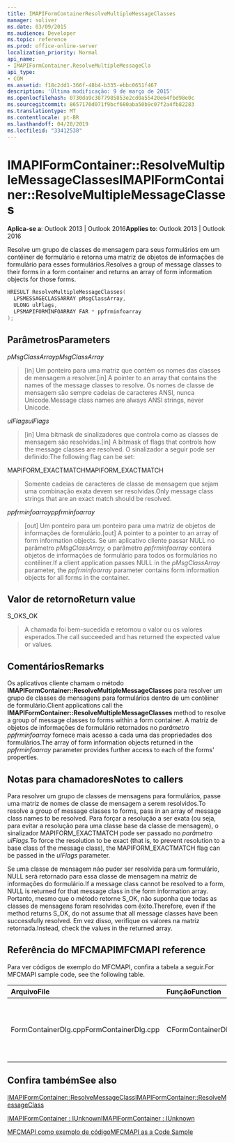 ```yaml
---
title: IMAPIFormContainerResolveMultipleMessageClasses
manager: soliver
ms.date: 03/09/2015
ms.audience: Developer
ms.topic: reference
ms.prod: office-online-server
localization_priority: Normal
api_name:
- IMAPIFormContainer.ResolveMultipleMessageCla
api_type:
- COM
ms.assetid: f18c2dd1-366f-48b4-b335-ebbc0651f467
description: 'Última modificação: 9 de março de 2015'
ms.openlocfilehash: 0730da9c3877985853e2cd0a55420e64fbd98e0c
ms.sourcegitcommit: 8657170d071f9bcf680aba50b9c07f2a4fb82283
ms.translationtype: MT
ms.contentlocale: pt-BR
ms.lasthandoff: 04/28/2019
ms.locfileid: "33412538"
---
```

# <a name="imapiformcontainerresolvemultiplemessageclasses"></a><span data-ttu-id="1a90d-103">IMAPIFormContainer::ResolveMultipleMessageClasses</span><span class="sxs-lookup"><span data-stu-id="1a90d-103">IMAPIFormContainer::ResolveMultipleMessageClasses</span></span>

  
  
<span data-ttu-id="1a90d-104">**Aplica-se a**: Outlook 2013 | Outlook 2016</span><span class="sxs-lookup"><span data-stu-id="1a90d-104">**Applies to**: Outlook 2013 | Outlook 2016</span></span> 
  
<span data-ttu-id="1a90d-105">Resolve um grupo de classes de mensagem para seus formulários em um contêiner de formulário e retorna uma matriz de objetos de informações de formulário para esses formulários.</span><span class="sxs-lookup"><span data-stu-id="1a90d-105">Resolves a group of message classes to their forms in a form container and returns an array of form information objects for those forms.</span></span>
  
```cpp
HRESULT ResolveMultipleMessageClasses(
  LPSMESSAGECLASSARRAY pMsgClassArray,
  ULONG ulFlags,
  LPSMAPIFORMINFOARRAY FAR * ppfrminfoarray
);
```

## <a name="parameters"></a><span data-ttu-id="1a90d-106">Parâmetros</span><span class="sxs-lookup"><span data-stu-id="1a90d-106">Parameters</span></span>

 <span data-ttu-id="1a90d-107">_pMsgClassArray_</span><span class="sxs-lookup"><span data-stu-id="1a90d-107">_pMsgClassArray_</span></span>
  
> <span data-ttu-id="1a90d-108">[in] Um ponteiro para uma matriz que contém os nomes das classes de mensagem a resolver.</span><span class="sxs-lookup"><span data-stu-id="1a90d-108">[in] A pointer to an array that contains the names of the message classes to resolve.</span></span> <span data-ttu-id="1a90d-109">Os nomes de classe de mensagem são sempre cadeias de caracteres ANSI, nunca Unicode.</span><span class="sxs-lookup"><span data-stu-id="1a90d-109">Message class names are always ANSI strings, never Unicode.</span></span>
    
 <span data-ttu-id="1a90d-110">_ulFlags_</span><span class="sxs-lookup"><span data-stu-id="1a90d-110">_ulFlags_</span></span>
  
> <span data-ttu-id="1a90d-111">[in] Uma bitmask de sinalizadores que controla como as classes de mensagem são resolvidas.</span><span class="sxs-lookup"><span data-stu-id="1a90d-111">[in] A bitmask of flags that controls how the message classes are resolved.</span></span> <span data-ttu-id="1a90d-112">O sinalizador a seguir pode ser definido:</span><span class="sxs-lookup"><span data-stu-id="1a90d-112">The following flag can be set:</span></span>
    
<span data-ttu-id="1a90d-113">MAPIFORM_EXACTMATCH</span><span class="sxs-lookup"><span data-stu-id="1a90d-113">MAPIFORM_EXACTMATCH</span></span> 
  
> <span data-ttu-id="1a90d-114">Somente cadeias de caracteres de classe de mensagem que sejam uma combinação exata devem ser resolvidas.</span><span class="sxs-lookup"><span data-stu-id="1a90d-114">Only message class strings that are an exact match should be resolved.</span></span>
    
 <span data-ttu-id="1a90d-115">_ppfrminfoarray_</span><span class="sxs-lookup"><span data-stu-id="1a90d-115">_ppfrminfoarray_</span></span>
  
> <span data-ttu-id="1a90d-116">[out] Um ponteiro para um ponteiro para uma matriz de objetos de informações de formulário.</span><span class="sxs-lookup"><span data-stu-id="1a90d-116">[out] A pointer to a pointer to an array of form information objects.</span></span> <span data-ttu-id="1a90d-117">Se um aplicativo cliente passar NULL no parâmetro  _pMsgClassArray,_ o parâmetro  _ppfrminfoarray_ conterá objetos de informações de formulário para todos os formulários no contêiner.</span><span class="sxs-lookup"><span data-stu-id="1a90d-117">If a client application passes NULL in the  _pMsgClassArray_ parameter, the  _ppfrminfoarray_ parameter contains form information objects for all forms in the container.</span></span> 
    
## <a name="return-value"></a><span data-ttu-id="1a90d-118">Valor de retorno</span><span class="sxs-lookup"><span data-stu-id="1a90d-118">Return value</span></span>

<span data-ttu-id="1a90d-119">S_OK</span><span class="sxs-lookup"><span data-stu-id="1a90d-119">S_OK</span></span> 
  
> <span data-ttu-id="1a90d-120">A chamada foi bem-sucedida e retornou o valor ou os valores esperados.</span><span class="sxs-lookup"><span data-stu-id="1a90d-120">The call succeeded and has returned the expected value or values.</span></span>
    
## <a name="remarks"></a><span data-ttu-id="1a90d-121">Comentários</span><span class="sxs-lookup"><span data-stu-id="1a90d-121">Remarks</span></span>

<span data-ttu-id="1a90d-122">Os aplicativos cliente chamam o método **IMAPIFormContainer::ResolveMultipleMessageClasses** para resolver um grupo de classes de mensagens para formulários dentro de um contêiner de formulário.</span><span class="sxs-lookup"><span data-stu-id="1a90d-122">Client applications call the **IMAPIFormContainer::ResolveMultipleMessageClasses** method to resolve a group of message classes to forms within a form container.</span></span> <span data-ttu-id="1a90d-123">A matriz de objetos de informações de formulário retornados no  _parâmetro ppfrminfoarray_ fornece mais acesso a cada uma das propriedades dos formulários.</span><span class="sxs-lookup"><span data-stu-id="1a90d-123">The array of form information objects returned in the  _ppfrminfoarray_ parameter provides further access to each of the forms' properties.</span></span> 
  
## <a name="notes-to-callers"></a><span data-ttu-id="1a90d-124">Notas para chamadores</span><span class="sxs-lookup"><span data-stu-id="1a90d-124">Notes to callers</span></span>

<span data-ttu-id="1a90d-125">Para resolver um grupo de classes de mensagens para formulários, passe uma matriz de nomes de classe de mensagem a serem resolvidos.</span><span class="sxs-lookup"><span data-stu-id="1a90d-125">To resolve a group of message classes to forms, pass in an array of message class names to be resolved.</span></span> <span data-ttu-id="1a90d-126">Para forçar a resolução a ser exata (ou seja, para evitar a resolução para uma classe base da classe de mensagem), o sinalizador MAPIFORM_EXACTMATCH pode ser passado no _parâmetro ulFlags._</span><span class="sxs-lookup"><span data-stu-id="1a90d-126">To force the resolution to be exact (that is, to prevent resolution to a base class of the message class), the MAPIFORM_EXACTMATCH flag can be passed in the  _ulFlags_ parameter.</span></span> 
  
<span data-ttu-id="1a90d-127">Se uma classe de mensagem não puder ser resolvida para um formulário, NULL será retornado para essa classe de mensagem na matriz de informações do formulário.</span><span class="sxs-lookup"><span data-stu-id="1a90d-127">If a message class cannot be resolved to a form, NULL is returned for that message class in the form information array.</span></span> <span data-ttu-id="1a90d-128">Portanto, mesmo que o método retorne S_OK, não suponha que todas as classes de mensagens foram resolvidas com êxito.</span><span class="sxs-lookup"><span data-stu-id="1a90d-128">Therefore, even if the method returns S_OK, do not assume that all message classes have been successfully resolved.</span></span> <span data-ttu-id="1a90d-129">Em vez disso, verifique os valores na matriz retornada.</span><span class="sxs-lookup"><span data-stu-id="1a90d-129">Instead, check the values in the returned array.</span></span>
  
## <a name="mfcmapi-reference"></a><span data-ttu-id="1a90d-130">Referência do MFCMAPI</span><span class="sxs-lookup"><span data-stu-id="1a90d-130">MFCMAPI reference</span></span>

<span data-ttu-id="1a90d-131">Para ver códigos de exemplo do MFCMAPI, confira a tabela a seguir.</span><span class="sxs-lookup"><span data-stu-id="1a90d-131">For MFCMAPI sample code, see the following table.</span></span>
  
|<span data-ttu-id="1a90d-132">**Arquivo**</span><span class="sxs-lookup"><span data-stu-id="1a90d-132">**File**</span></span>|<span data-ttu-id="1a90d-133">**Função**</span><span class="sxs-lookup"><span data-stu-id="1a90d-133">**Function**</span></span>|<span data-ttu-id="1a90d-134">**Comentário**</span><span class="sxs-lookup"><span data-stu-id="1a90d-134">**Comment**</span></span>|
|:-----|:-----|:-----|
|<span data-ttu-id="1a90d-135">FormContainerDlg.cpp</span><span class="sxs-lookup"><span data-stu-id="1a90d-135">FormContainerDlg.cpp</span></span>  <br/> |<span data-ttu-id="1a90d-136">CFormContainerDlg::OnResolveMultipleMessageClasses</span><span class="sxs-lookup"><span data-stu-id="1a90d-136">CFormContainerDlg::OnResolveMultipleMessageClasses</span></span>  <br/> |<span data-ttu-id="1a90d-137">MFCMAPI uses the **IMAPIFormContainer::ResolveMultipleMessageClasses** method to locate a form that is associated with a set of message classes.</span><span class="sxs-lookup"><span data-stu-id="1a90d-137">MFCMAPI uses the **IMAPIFormContainer::ResolveMultipleMessageClasses** method to locate a form that is associated with a set of message classes.</span></span>  <br/> |
   
## <a name="see-also"></a><span data-ttu-id="1a90d-138">Confira também</span><span class="sxs-lookup"><span data-stu-id="1a90d-138">See also</span></span>



[<span data-ttu-id="1a90d-139">IMAPIFormContainer::ResolveMessageClass</span><span class="sxs-lookup"><span data-stu-id="1a90d-139">IMAPIFormContainer::ResolveMessageClass</span></span>](imapiformcontainer-resolvemessageclass.md)
  
[<span data-ttu-id="1a90d-140">IMAPIFormContainer : IUnknown</span><span class="sxs-lookup"><span data-stu-id="1a90d-140">IMAPIFormContainer : IUnknown</span></span>](imapiformcontaineriunknown.md)


[<span data-ttu-id="1a90d-141">MFCMAPI como exemplo de código</span><span class="sxs-lookup"><span data-stu-id="1a90d-141">MFCMAPI as a Code Sample</span></span>](mfcmapi-as-a-code-sample.md)

